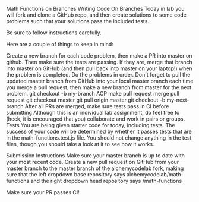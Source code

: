 Math Functions on Branches
Writing Code On Branches
Today in lab you will fork and clone a GitHub repo, and then create solutions to some code problems such that your solutions pass the included tests.

Be sure to follow instructions carefully.

Here are a couple of things to keep in mind:

Create a new branch for each code problem, then make a PR into master on github. Then make sure the tests are passing. If they are, merge that branch into master on GitHub (and then pull back into master on your laptop!) when the problem is completed. Do the problems in order. Don't forget to pull the updated master branch from GitHub into your local master branch each time you merge a pull request, then make a new branch from master for the next problem.
git checkout -b my-branch
ACP
make pull request
merge pull request
git checkout master
git pull origin master
git checkout -b my-next-branch
After all PRs are merged, make sure tests pass in CI before submitting
Although this is an individual lab assignment, do feel free to (heck, it is encouraged that you) collaborate and work in pairs or groups.
Tests
You are being given starter code for today, including tests. The success of your code will be determined by whether it passes tests that are in the math-functions.test.js file. You should not change anything in the test files, though you should take a look at it to see how it works.

Submission Instructions
Make sure your master branch is up to date with your most recent code. Create a new pull request on GitHub from your master branch to the master branch of the alchemycodelab fork, making sure that the left dropdown base repository says alchemycodelab/math-functions and the right dropdown head repository says <your github username>/math-functions

Make sure your PR passes CI!